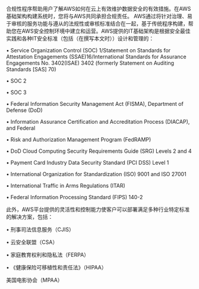 合规性程序帮助用户了解AWS如何在云上有效维护数据安全的有效措施。在AWS基础架构构建系统时，您将与AWS共同承担合规责任。 AWS通过将针对治理、易于审核的服务功能与遵从的法规性或审核标准结合在一起，基于传统程序构建，帮助您在AWS安全控制环境中建立和运营。AWS提供的IT基础架构是根据安全最佳实践和各种IT安全标准（包括（在撰写本文时））设计和管理的：

• Service Organization Control \(SOC\) 1/Statement on Standards for Attestation Engagements \(SSAE\)16/International Standards for Assurance Engagements No. 3402\(ISAE\) 3402 \(formerly Statement on Auditing Standards \[SAS\] 70\)

• SOC 2

• SOC 3

• Federal Information Security Management Act \(FISMA\), Department of Defense \(DoD\)

• Information Assurance Certification and Accreditation Process \(DIACAP\), and Federal

• Risk and Authorization Management Program \(FedRAMP\)

• DoD Cloud Computing Security Requirements Guide \(SRG\) Levels 2 and 4

• Payment Card Industry Data Security Standard \(PCI DSS\) Level 1

• International Organization for Standardization \(ISO\) 9001 and ISO 27001

• International Traffic in Arms Regulations \(ITAR\)

• Federal Information Processing Standard \(FIPS\) 140-2

此外，AWS平台提供的灵活性和控制能力使客户可以部署满足多种行业特定标准的解决方案，包括：

• 刑事司法信息服务（CJIS）

• 云安全联盟（CSA）

• 家庭教育权利和隐私法（FERPA）

• 《健康保险可移植性和责任法》（HIPAA）

美国电影协会（MPAA）

